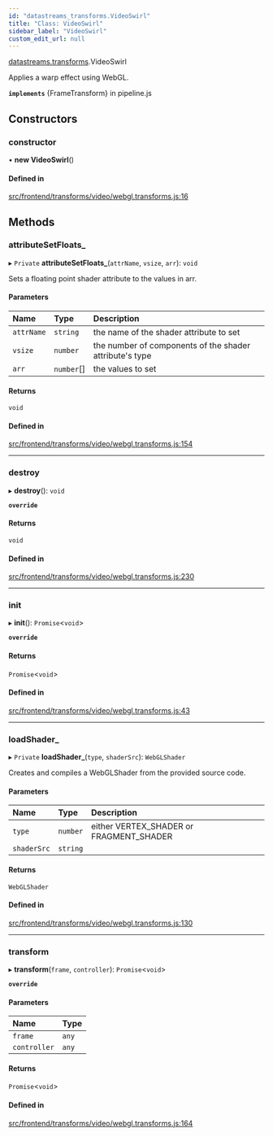 ```yaml
---
id: "datastreams_transforms.VideoSwirl"
title: "Class: VideoSwirl"
sidebar_label: "VideoSwirl"
custom_edit_url: null
---
```


[datastreams.transforms](../modules/datastreams_transforms).VideoSwirl

Applies a warp effect using WebGL.

**`implements`** {FrameTransform} in pipeline.js

## Constructors

### constructor

• **new VideoSwirl**()

#### Defined in

[src/frontend/transforms/video/webgl.transforms.js:16](https://github.com/brainsatplay/datastreams-api/blob/2f2731a/src/frontend/transforms/video/webgl.transforms.js#L16)

## Methods

### attributeSetFloats\_

▸ `Private` **attributeSetFloats_**(`attrName`, `vsize`, `arr`): `void`

Sets a floating point shader attribute to the values in arr.

#### Parameters

| Name | Type | Description |
| :------ | :------ | :------ |
| `attrName` | `string` | the name of the shader attribute to set |
| `vsize` | `number` | the number of components of the shader attribute's   type |
| `arr` | `number`[] | the values to set |

#### Returns

`void`

#### Defined in

[src/frontend/transforms/video/webgl.transforms.js:154](https://github.com/brainsatplay/datastreams-api/blob/2f2731a/src/frontend/transforms/video/webgl.transforms.js#L154)

___

### destroy

▸ **destroy**(): `void`

**`override`**

#### Returns

`void`

#### Defined in

[src/frontend/transforms/video/webgl.transforms.js:230](https://github.com/brainsatplay/datastreams-api/blob/2f2731a/src/frontend/transforms/video/webgl.transforms.js#L230)

___

### init

▸ **init**(): `Promise`<`void`\>

**`override`**

#### Returns

`Promise`<`void`\>

#### Defined in

[src/frontend/transforms/video/webgl.transforms.js:43](https://github.com/brainsatplay/datastreams-api/blob/2f2731a/src/frontend/transforms/video/webgl.transforms.js#L43)

___

### loadShader\_

▸ `Private` **loadShader_**(`type`, `shaderSrc`): `WebGLShader`

Creates and compiles a WebGLShader from the provided source code.

#### Parameters

| Name | Type | Description |
| :------ | :------ | :------ |
| `type` | `number` | either VERTEX_SHADER or FRAGMENT_SHADER |
| `shaderSrc` | `string` |  |

#### Returns

`WebGLShader`

#### Defined in

[src/frontend/transforms/video/webgl.transforms.js:130](https://github.com/brainsatplay/datastreams-api/blob/2f2731a/src/frontend/transforms/video/webgl.transforms.js#L130)

___

### transform

▸ **transform**(`frame`, `controller`): `Promise`<`void`\>

**`override`**

#### Parameters

| Name | Type |
| :------ | :------ |
| `frame` | `any` |
| `controller` | `any` |

#### Returns

`Promise`<`void`\>

#### Defined in

[src/frontend/transforms/video/webgl.transforms.js:164](https://github.com/brainsatplay/datastreams-api/blob/2f2731a/src/frontend/transforms/video/webgl.transforms.js#L164)
